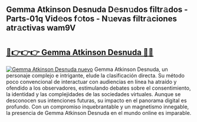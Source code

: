 ## Gemma Atkinson Desnuda D𝚎sn𝚞dos filtr𝚊dos - Parts-01q Vid𝚎os f𝚘tos - N𝚞evas filtr𝚊ciones atr𝚊ctivas wam9V

# <h2><a href="http://mb7kd5.tromn.icu/?c=Gemma+Atkinson+Desnuda">🔗👉👉👉 Gemma Atkinson Desnuda 🔗🔗</a></h2>

[![Gemma Atkinson Desnuda nuevo](https://i.imgur.com/pEAQMta.gif)](http://mb7kd5.tromn.icu/?c=Gemma+Atkinson+Desnuda)
Gemma Atkinson Desnuda, un personaje complejo e intrigante, elude la clasificación directa. Su método poco convencional de interactuar con audiencias en línea ha atraído y ofendido a los observadores, estimulando debates sobre el consentimiento, la identidad y las complejidades de las sociedades virtuales. Aunque se desconocen sus intenciones futuras, su impacto en el panorama digital es profundo. Con un compromiso inquebrantable y un magnetismo innegable, la presencia de Gemma Atkinson Desnuda en el mundo online es imparable.
